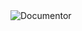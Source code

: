 <img src="http://drive.google.com/uc?export=view&id=1fy3yCMD_z1eJqSI2Ta_Lp-0yQGIecGzf" alt="Documentor">

